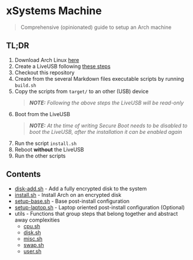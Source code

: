 # xSystems Machine

> Comprehensive (opinionated) guide to setup an Arch machine


## TL;DR

1. Download Arch Linux [here][arch_download]
2. Create a LiveUSB following [these steps][arch_live_usb]
3. Checkout this repository
4. Create from the several Markdown files executable scripts by running `build.sh`
5. Copy the scripts from `target/` to an other (USB) device
    > _**NOTE:** Following the above steps the LiveUSB will be read-only_
6. Boot from the LiveUSB
    > _**NOTE:** At the time of writing Secure Boot needs to be disabled to boot the LiveUSB, after the installation it can be enabled again_
7. Run the script `install.sh`
8. Reboot **without** the LiveUSB
9. Run the other scripts


## Contents

- [disk-add.sh](disk-add.md) - Add a fully encrypted disk to the system
- [install.sh](install.md) - Install Arch on an encrypted disk
- [setup-base.sh](setup-base.md) - Base post-install configuration
- [setup-laptop.sh](setup-laptop.md) - Laptop oriented post-install configuration (Optional)
- utils - Functions that group steps that belong together and abstract away complexities
  * [cpu.sh](utils/cpu.md)
  * [disk.sh](utils/disk.md)
  * [misc.sh](utils/misc.md)
  * [swap.sh](utils/swap.md)
  * [user.sh](utils/user.md)


[arch_download]: https://www.archlinux.org/download/ "Arch Linux Download"
[arch_live_usb]: https://wiki.archlinux.org/index.php/USB_flash_installation_media "Arch Linux USB Flash Installation Media"

